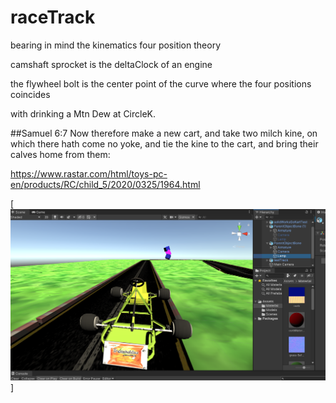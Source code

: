 # raceTrack

bearing in mind the kinematics four position theory

camshaft sprocket is the deltaClock of an engine

the flywheel bolt is the center point of the curve where the four positions coincides

with drinking a Mtn Dew at CircleK.

##Samuel 6:7 
Now therefore make a new cart, and take two milch kine, on which there hath come no yoke, and tie the kine to the cart, and bring their calves home from them:

https://www.rastar.com/html/toys-pc-en/products/RC/child_5/2020/0325/1964.html

[![game preview ... ](https://raw.githubusercontent.com/rgarro/raceTrack/main/racetrack.png)]
